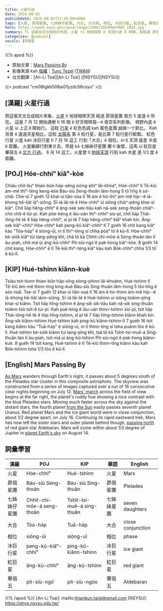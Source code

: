 ```yaml
---
title: 火星行過
date: 2024-08-02
publishdate: 2024-08-02T11:45:00+0800
tags: [火星, 昴宿星團, 七姊妹仔星團, 大合, 大合相, 相位, 冰巨行星, 紅巨星, 畢宿五]
hero: https://apod.nasa.gov/apod/image/2408/2024MaUrM45_1024.jpg
summary: Tī 這張天文合成相片內底，火星 tī 地球暗暝 ê 天頂行過 ê 時陣，有經過 昴宿星團 南方 5 度遠 ê 方位。
categories: [podcast]
vocals: [阿錕]
---
```


{{% apod %}}

- 原始文章：[Mars Passing By](https://apod.nasa.gov/apod/ap240802.html)
- 影像來源 kah [版權][copyright]：[Tunc Tezel](https://twanight.org/profile/tunc-tezel/) ([TWAN](http://www.twanight.org/))
- 台文翻譯：[An-Li Tsai][An-Li Tsai] ([NSYSU][NSYSU])

{{< podcast "cm08igkb508ai01yzdc56cxyu" >}}

## [漢羅] 火星行過
照這張天文合成相片來看，[火星][As Mars] tī 地球暗暝天頂 經過 昴宿星團 南方 5 度遠 ê 所在。
這是 7 月 12 開始連紲 tī 16 暗 ê 好天暗暝翕--ê 夜空系列影像。
視野內底 ê 火星 ùi 上正爿開始行。
這粒 [行星][Mars' march] ê 紅色色調 kah 藍色星團 誠做一个對比。
Kah 背景 ê 遙遠天星相比，這粒 [太陽系][from the Sun] 第 4 粒行星，是比第 7 粒行星行較緊。
紅色行星 火星 kah 冰巨行星 tī 7 月 16 這工 行到「大合」ê 相位，in tī 天頂 是差 半度 ê 距離。
火星繼續行對東爿去，早就 kā 七姊妹仔星團 擲 tī 後壁，這馬 ùi 紅巨星 畢宿五 ê [北方 行過][passing north]。
8 月 14 這工，火星會 tī [地球天頂][planet Earth's sky] 行到 kah 木星 差 1/3 度 ê 距離。

## [POJ] Hóe-chhiⁿ kiâⁿ-kòe
Chiàu chit-tiuⁿ thian-bûn ha̍p-sêng siòng-phìⁿ lâi-khòaⁿ, Hóe-chhiⁿ tī Tē-kiû àm-mê thiⁿ-téng keng-kòe Báu-siù Seng-thoân lâm-hong 5 tō͘ hn̄g ê só͘-chāi.
Che-sī 7 goe̍h 12 khai-sí liân-sòa tī 16 àm ê hó-thiⁿ àm-mê hip--ê iā-khong hē-lia̍t iáⁿ-siōng.
Sī-iá lāi-té ê Hóe-chhiⁿ ùi siōng chiàⁿ-pêng khai-sí kiâⁿ.
Chit lia̍p hêng-chhiⁿ ê âng-sek sek-tiāu kah nâ-sek seng-thoân chiâⁿ-chò chi̍t-ê tùi-pí.
Kah pōe-kéng ê iâu-oán thiⁿ-chhiⁿ sio-pí, chit lia̍p Thài-iông-hē tē 4 lia̍p hêng-chhiⁿ, sī pí tē 7 lia̍p hêng-chhiⁿ kiâⁿ khah kín.
Âng-sek kiâⁿ-chhiⁿ Hóe-chhiⁿ kah peng-kū kiâⁿ-chhiⁿ tī 7 goe̍h 16 chit kang kiâⁿ kàu "Tōa-ha̍p" ê siòng-ūi, in tī thiⁿ-téng sī chha pòaⁿ tō͘ ê kū-lî.
Hóe-chhiⁿ kè-sio̍k kiâⁿ tùi tang-pêng khì, chá tō kā Chhit-chí-mōe-á Seng-thoân tàn tī āu-piah, chit-má ùi âng-kū-chhiⁿ Pit-siù-ngó͘ ê pak-hong kiâⁿ-kòe.
8 goe̍h 14 chit kang, Hóe-chhiⁿ ē tī Tē-kiû thiⁿ-téng kiâⁿ kàu kah Bo̍k-chhiⁿ chha 1/3 tō͘ ê kū-lî.

## [KIP] Hué-tshinn kiânn-kuè
Tsiàu tsit-tiunn thian-bûn ha̍p-sîng siòng-phìnn lâi-khuànn, Hué-tshinn tī Tē-kiû àm-mê thinn-tíng king-kuè Báu-siù Sing-thuân lâm-hong 5 tōo hn̄g ê sóo-tsāi.
Tse-sī 7 gue̍h 12 khai-sí liân-suà tī 16 àm ê hó-thinn àm-mê hip--ê iā-khong hē-lia̍t iánn-siōng.
Sī-iá lāi-té ê Hué-tshinn uì siōng tsiànn-pîng khai-sí kiânn.
Tsit lia̍p hîng-tshinn ê âng-sik sik-tiāu kah nâ-sik sing-thuân tsiânn-tsò tsi̍t-ê tuì-pí.
Kah puē-kíng ê iâu-uán thinn-tshinn sio-pí, tsit lia̍p Thài-iông-hē tē 4 lia̍p hîng-tshinn, sī pí tē 7 lia̍p hîng-tshinn kiânn khah kín.
Âng-sik kiânn-tshinn Hué-tshinn kah ping-kū kiânn-tshinn tī 7 gue̍h 16 tsit kang kiânn kàu "Tuā-ha̍p" ê siòng-uī, in tī thinn-tíng sī tsha puànn tōo ê kū-lî.
Hué-tshinn kè-sio̍k kiânn tuì tang-pîng khì, tsá tō kā Tshit-tsí-muē-á Sing-thuân tàn tī āu-piah, tsit-má uì âng-kū-tshinn Pit-siù-ngó͘ ê pak-hong kiânn-kuè.
8 gue̍h 14 tsit kang, Hué-tshinn ē tī Tē-kiû thinn-tíng kiânn kàu kah Bo̍k-tshinn tsha 1/3 tōo ê kū-lî.

## [English] Mars Passing By
[As Mars][As Mars] wanders through Earth's night, it passes about 5 degrees south of the Pleiades star cluster in this composite astrophoto.
The skyview was constructed from a series of images captured over a run of 16 consecutive clear nights beginning on July 12.
[Mars' march][Mars' march] across the field of view begins at the far right, the planet's ruddy hue showing a nice contrast with the blue Pleiades stars.
Moving much faster across the sky against the distant stars, the fourth planet [from the Sun][from the Sun] easily passes seventh planet Uranus.
Red planet Mars and the ice giant world were in close conjunction, about 1/2 degree apart, on July 16.
Continuing its rapid eastward trek, Mars has now left the sister stars and outer planet behind though, [passing north][passing north] of red giant star Aldebaran.
Mars will come within about 1/3 degree of Jupiter in [planet Earth's sky][planet Earth's sky] on August 14.

## 詞彙學習

|漢羅|POJ|KIP|華語|English|
|-|-|-|-|-|
|火星|Hòe-chhiⁿ|Huè-tshinn|火星|Mars|
|昴宿星團|Báu-siù Seng-thoân|Báu-siù Sing-thuân|昴宿星團|Pleiades|
|七姊妹仔星團|Chhit-chí-mōe-á seng-thoân|Tshit-tsí-muē-á sing-thuân|七姊妹星團|seven daughters|
|大合|Tōa-ha̍p|Tuā-ha̍p|大合|close conjunction|
|相位|siòng-ūi|siòng-uī|相位|phase|
|冰巨行星|peng-kū-kiâⁿ-chhiⁿ|ping-kū-kiânn-tshinn|冰巨行星|ice giant|
|紅巨星|âng-kū-chhiⁿ|âng-kū-tshinn|紅巨星|red giant|
|畢宿五|pit-siù-ngó͘|pit-siù-ngóo|畢宿五|Aldebaran|

{{% /apod %}}
[An-Li Tsai]: mailto:thianbun.taigi@gmail.com
[NSYSU]: https://phys.nsysu.edu.tw/

[copyright]: https://apod.nasa.gov/apod/fap/lib/about_apod.html#srapply
[License3]: https://creativecommons.org/licenses/by/3.0/
[License2]:https://creativecommons.org/licenses/by-nc-nd/2.0/

[As Mars]:https://en.wikipedia.org/wiki/Mars_in_fiction
[Mars' march]:https://science.nasa.gov/solar-system/resources/resource-packages/mars-resources/
[from the Sun]:https://science.nasa.gov/solar-system/planets/
[passing north]:https://apod.nasa.gov/apod/ap221230.html
[planet Earth's sky]:https://science.nasa.gov/solar-system/skywatching/whats-up-august-2024-skywatching-tips-from-nasa/
